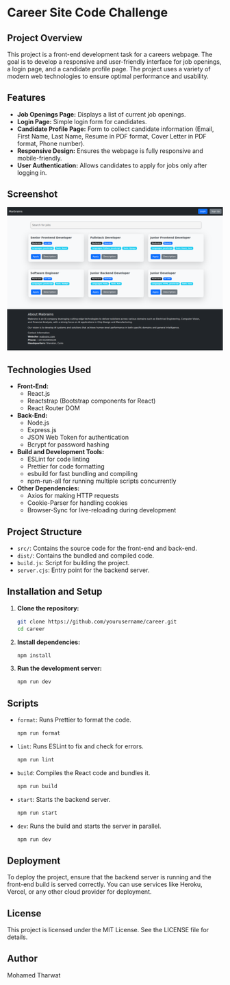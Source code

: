 # Career Site Code Challenge

## Project Overview

This project is a front-end development task for a careers webpage. The goal is to develop a responsive and user-friendly interface for job openings, a login page, and a candidate profile page. The project uses a variety of modern web technologies to ensure optimal performance and usability.

## Features

- **Job Openings Page:** Displays a list of current job openings.
- **Login Page:** Simple login form for candidates.
- **Candidate Profile Page:** Form to collect candidate information (Email, First Name, Last Name, Resume in PDF format, Cover Letter in PDF format, Phone number).
- **Responsive Design:** Ensures the webpage is fully responsive and mobile-friendly.
- **User Authentication:** Allows candidates to apply for jobs only after logging in.

## Screenshot

![Screenshot](https://raw.githubusercontent.com/mohamedtharwat000/career/main/storage/screenshot.png)

## Technologies Used

- **Front-End:**
  - React.js
  - Reactstrap (Bootstrap components for React)
  - React Router DOM
- **Back-End:**
  - Node.js
  - Express.js
  - JSON Web Token for authentication
  - Bcrypt for password hashing
- **Build and Development Tools:**
  - ESLint for code linting
  - Prettier for code formatting
  - esbuild for fast bundling and compiling
  - npm-run-all for running multiple scripts concurrently
- **Other Dependencies:**
  - Axios for making HTTP requests
  - Cookie-Parser for handling cookies
  - Browser-Sync for live-reloading during development

## Project Structure

- `src/`: Contains the source code for the front-end and back-end.
- `dist/`: Contains the bundled and compiled code.
- `build.js`: Script for building the project.
- `server.cjs`: Entry point for the backend server.

## Installation and Setup

1. **Clone the repository:**

   ```bash
   git clone https://github.com/yourusername/career.git
   cd career
   ```

2. **Install dependencies:**

   ```bash
   npm install
   ```

3. **Run the development server:**
   ```bash
   npm run dev
   ```

## Scripts

- `format`: Runs Prettier to format the code.

  ```bash
  npm run format
  ```

- `lint`: Runs ESLint to fix and check for errors.

  ```bash
  npm run lint
  ```

- `build`: Compiles the React code and bundles it.

  ```bash
  npm run build
  ```

- `start`: Starts the backend server.

  ```bash
  npm run start
  ```

- `dev`: Runs the build and starts the server in parallel.
  ```bash
  npm run dev
  ```

## Deployment

To deploy the project, ensure that the backend server is running and the front-end build is served correctly. You can use services like Heroku, Vercel, or any other cloud provider for deployment.

## License

This project is licensed under the MIT License. See the LICENSE file for details.

## Author

Mohamed Tharwat
